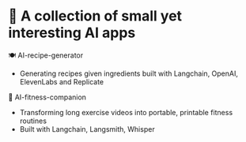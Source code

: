 # 🤖 A collection of small yet interesting AI apps

🍽️ AI-recipe-generator

- Generating recipes given ingredients built with Langchain, OpenAI, ElevenLabs and Replicate

💪 AI-fitness-companion

- Transforming long exercise videos into portable, printable fitness routines
- Built with Langchain, Langsmith, Whisper

